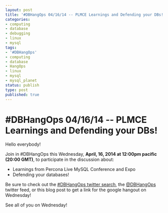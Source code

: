 ```yaml
---
layout: post
title: '#DBHangOps 04/16/14 -- PLMCE Learnings and Defending your DBs!'
categories:
- computing
- database
- debugging
- linux
- mysql
tags:
- '#DBHangOps'
- computing
- database
- HangOps
- linux
- mysql
- mysql_planet
status: publish
type: post
published: true
---
```

\#DBHangOps 04/16/14 -- PLMCE Learnings and Defending your DBs!
=========================================================

Hello everybody!

Join in \#DBHangOps this Wednesday, **April, 16, 2014 at 12:00pm pacific (20:00 GMT)**, to participate in the discussion about:

* Learnings from Percona Live MySQL Conference and Expo
* Defending your databases!

Be sure to check out the [\#DBHangOps twitter search](https://twitter.com/search/realtime?q=%23DBHangOps), the [@DBHangOps](https://twitter.com/dbhangops) twitter feed, or this blog post to get a link for the google hangout on Wednesday!

See all of you on Wednesday!
